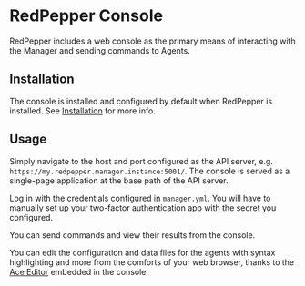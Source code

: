 # RedPepper Console

RedPepper includes a web console as the primary means of interacting with the Manager and sending commands to Agents.

## Installation

The console is installed and configured by default when RedPepper is installed.
See [Installation](installation.md) for more info.

## Usage

Simply navigate to the host and port configured as the API server,
e.g. `https://my.redpepper.manager.instance:5001/`.
The console is served as a single-page application at the base path of the API server.

Log in with the credentials configured in `manager.yml`.
You will have to manually set up your two-factor authentication app with the secret you configured.

You can send commands and view their results from the console.

You can edit the configuration and data files for the agents with syntax highlighting and more from the comforts of your web browser, thanks to the [Ace Editor](https://ace.c9.io) embedded in the console.
